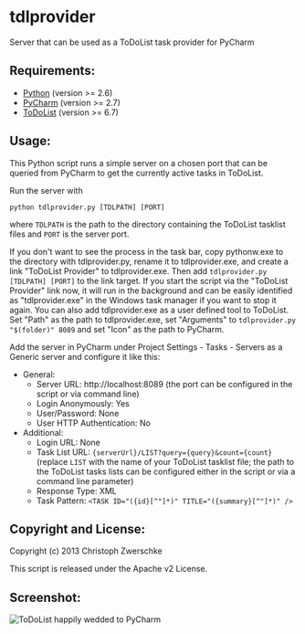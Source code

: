 tdlprovider
===========

Server that can be used as a ToDoList task provider for PyCharm

Requirements:
-------------

* [Python](http://www.python.org/) (version >= 2.6)
* [PyCharm](http://www.jetbrains.com/pycharm/) (version >= 2.7)
* [ToDoList](http://www.codeproject.com/Articles/5371/) (version >= 6.7)

Usage:
-------

This Python script runs a simple server on a chosen port that can be queried from PyCharm to get the currently active tasks in ToDoList.

Run the server with

    python tdlprovider.py [TDLPATH] [PORT]

where `TDLPATH` is the path to the directory containing the ToDoList tasklist files and `PORT` is the server port.

If you don't want to see the process in the task bar, copy pythonw.exe to the directory with tdlprovider.py, rename it to tdlprovider.exe,
and create a link "ToDoList Provider" to tdlprovider.exe. Then add `tdlprovider.py [TDLPATH] [PORT]` to the link target. If you start the script via the "ToDoList Provider" link now, it will run in the background and can be easily identified as "tdlprovider.exe" in the Windows task manager if you want to stop it again. You can also add tdlprovider.exe as a user defined tool to ToDoList. Set "Path" as the path to tdlprovider.exe, set "Arguments" to `tdlprovider.py "$(folder)" 8089` and set "Icon" as the path to PyCharm.

Add the server in PyCharm under Project Settings - Tasks - Servers as a Generic server and configure it like this:

* General:
  * Server URL: http://localhost:8089
    (the port can be configured in the script or via command line)
  * Login Anonymously: Yes
  * User/Password: None
  * User HTTP Authentication: No
* Additional:
  * Login URL: None
  * Task List URL: `{serverUrl}/LIST?query={query}&count={count}`
    (replace `LIST` with the name of your ToDoList tasklist file; the path to the ToDoList tasks lists can be configured either in the script or via a command line parameter)
  * Response Type: XML
  * Task Pattern: `<TASK ID="({id}[^"]*)" TITLE="({summary}[^"]*)" />`

Copyright and License:
----------------------

Copyright (c) 2013 Christoph Zwerschke

This script is released under the Apache v2 License.

Screenshot:
-----------

![ToDoList happily wedded to PyCharm](https://raw.github.com/cito/tdlprovider/master/screenshots/tdlprovider.png)
